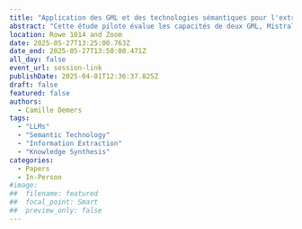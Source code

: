 ```yaml
---
title: "Application des GML et des technologies sémantiques pour l'extraction de données dans les revues de littérature : Une étude pilote en sciences de l'information"
abstract: "Cette étude pilote évalue les capacités de deux GML, Mistral Small 3.1 et GPT-4o mini, pour effectuer une extraction de données basée sur une ontologie pour supporter les revues de littérature en bibliothéconomie et sciences de l'information (BSI). Un échantillon de quatre revues systématiques publiées a été sélectionné comme données véridiques de base. Les publications à accès libre incluses dans ces revues (n = 47) ont été choisies comme entrées dans les modèles, pour qu'ils effectuent une extraction d'information sémantique en utilisant les catégories du Document sur les composantes de l'ontologie (DoCO). Ces résultats préliminaires soulignent les opportunités et les défis de l'utilisation de l'IA et des technologies sémantiques pour l'organisation des revues littéraires en sciences sociales."
location: Rowe 1014 and Zoom
date: 2025-05-27T13:25:00.763Z
date_end: 2025-05-27T13:50:00.471Z
all_day: false
event_url: session-link
publishDate: 2025-04-01T12:36:37.825Z
draft: false
featured: false
authors:
  - Camille Demers
tags:
  - "LLMs" 
  - "Semantic Technology" 
  - "Information Extraction"
  - "Knowledge Synthesis"
categories:
  - Papers
  - In-Person
#image:
##  filename: featured
##  focal_point: Smart
##  preview_only: false
---
```

